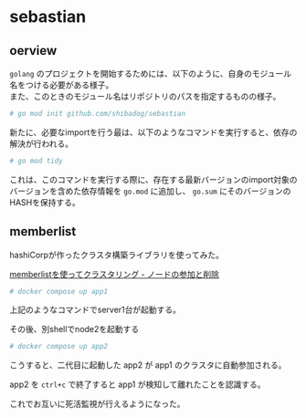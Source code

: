 # sebastian

## oerview

`golang` のプロジェクトを開始するためには、以下のように、自身のモジュール名をつける必要がある様子。  
また、このときのモジュール名はリポジトリのパスを指定するものの様子。

``` bash
# go mod init github.com/shibadog/sebastian
```

新たに、必要なimportを行う最は、以下のようなコマンドを実行すると、依存の解決が行われる。

``` bash
# go mod tidy
```

これは、このコマンドを実行する際に、存在する最新バージョンのimport対象のバージョンを含めた依存情報を `go.mod` に追加し、 `go.sum` にそのバージョンのHASHを保持する。

## memberlist

hashiCorpが作ったクラスタ構築ライブラリを使ってみた。

[memberlistを使ってクラスタリング - ノードの参加と削除](https://qiita.com/octu0/items/808299d232bc003d5e99)

``` bash
# docker compose up app1
```

上記のようなコマンドでserver1台が起動する。

その後、別shellでnode2を起動する

``` bash
# docker compose up app2
```

こうすると、二代目に起動した app2 が app1 のクラスタに自動参加される。

app2 を `ctrl+c` で終了すると app1 が検知して離れたことを認識する。

これでお互いに死活監視が行えるようになった。